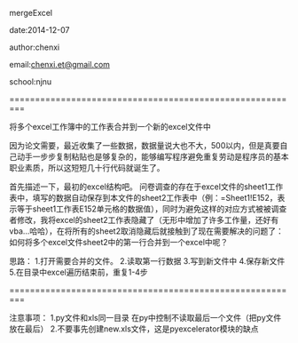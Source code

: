 mergeExcel

date:2014-12-07

author:chenxi

email:chenxi.et@gmail.com

school:njnu

=========================================================

将多个excel工作簿中的工作表合并到一个新的excel文件中

因为论文需要，最近收集了一些数据，数据量说大也不大，500以内，但是真要自己动手一步步复制粘贴也是够复杂的，能够编写程序避免重复劳动是程序员的基本职业素质，所以这短短几十行代码就诞生了。

首先描述一下，最初的excel结构吧。
问卷调查的存在于excel文件的sheet1工作表中，填写的数据自动保存到本文件的sheet2工作表中（例：=Sheet1!E152，表示等于sheet1工作表E152单元格的数据值），同时为避免这样的对应方式被被调查者修改，我将excel的sheet2工作表隐藏了（无形中增加了许多工作量，还好有vba...哈哈），在将所有的sheet2取消隐藏后就接触到了现在需要解决的问题了：如何将多个excel文件sheet2中的第一行合并到一个excel中呢？

思路：
1.打开需要合并的文件。
2.读取第一行数据
3.写到新文件中
4.保存新文件
5.在目录中excel遍历结束前，重复1-4步

=========================================================

注意事项：
1.py文件和xls同一目录  在py中控制不读取最后一个文件（把py文件放在最后）
2.不要事先创建new.xls文件，这是pyexcelerator模块的缺点
